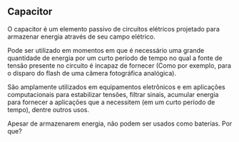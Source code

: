 ## Capacitor

O capacitor é um elemento passivo de circuitos elétricos projetado para armazenar energia através de seu campo elétrico. 

Pode ser utilizado em momentos em que é necessário uma grande quantidade de energia por um curto período de tempo no qual a fonte de tensão presente no circuito é incapaz de fornecer (Como por exemplo, para o disparo do flash de uma câmera fotográfica analógica).

São amplamente utilizados em equipamentos eletrônicos e em aplicações computacionais para estabilizar tensões, filtrar sinais, acumular energia para fornecer a aplicações que a necessitem (em um curto período de tempo), dentre outros usos.

Apesar de armazenarem energia, não podem ser usados como baterias. Por que?
